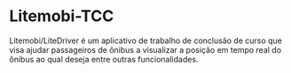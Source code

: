 # Litemobi-TCC
Litemobi/LiteDriver é um aplicativo de trabalho de conclusão de curso que visa ajudar passageiros de ônibus a visualizar a posição em tempo real do ônibus ao qual deseja entre outras funcionalidades.
